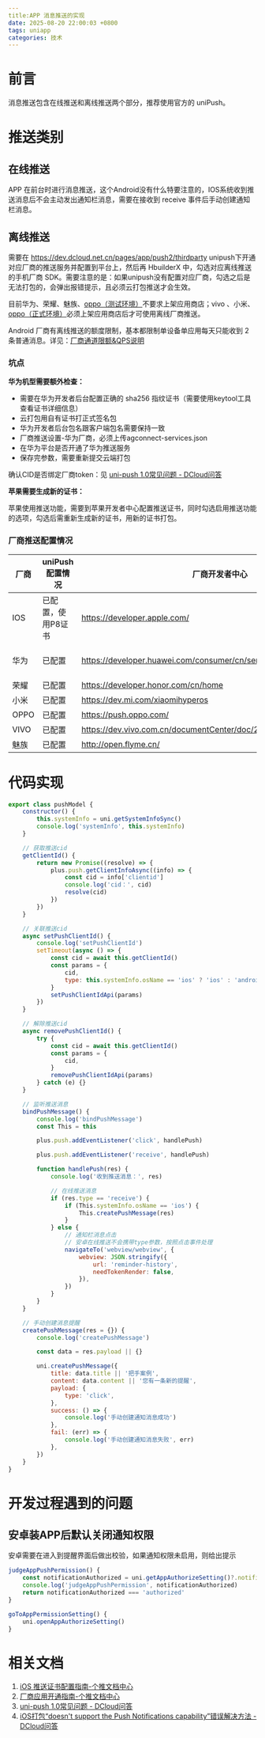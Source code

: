 ```yaml
---
title:APP 消息推送的实现
date: 2025-08-20 22:00:03 +0800
tags: uniapp
categories: 技术
---
```


# 前言

消息推送包含在线推送和离线推送两个部分，推荐使用官方的 uniPush。

# 推送类别

## **在线推送**

APP 在前台时进行消息推送，这个Android没有什么特要注意的，IOS系统收到推送消息后不会主动发出通知栏消息，需要在接收到 receive 事件后手动创建通知栏消息。

## **离线推送**

需要在 https://dev.dcloud.net.cn/pages/app/push2/thirdparty unipush下开通对应厂商的推送服务并配置到平台上，然后再 HbuilderX 中，勾选对应离线推送的手机厂商 SDK。需要注意的是：如果unipush没有配置对应厂商，勾选之后是无法打包的，会弹出报错提示，且必须云打包推送才会生效。

目前华为、荣耀、魅族、[oppo（测试环境）](https://open.oppomobile.com/new/developmentDoc/info?id=11257)不要求上架应用商店；vivo 、小米、[oppo（正式环境）](https://open.oppomobile.com/new/developmentDoc/info?id=11257)必须上架应用商店后才可使用离线厂商推送。

Android 厂商有离线推送的额度限制，基本都限制单设备单应用每天只能收到 2 条普通消息。详见：[厂商通道限额&QPS说明](https://docs.getui.com/getui/mobile/vendor/qps/)

### **坑点**

**华为机型需要额外检查：**

* 需要在华为开发者后台配置正确的 sha256 指纹证书（需要使用keytool工具查看证书详细信息）
* 云打包用自有证书打正式签名包
* 华为开发者后台包名跟客户端包名需要保持一致
* 厂商推送设置-华为厂商，必须上传agconnect-services.json
* 在华为平台是否开通了华为推送服务
* 保存完参数，需要重新提交云端打包

确认CID是否绑定厂商token：见 [uni-push 1.0常见问题 - DCloud问答](https://ask.dcloud.net.cn/article/36611)

**苹果需要生成新的证书：**

苹果使用推送功能，需要到苹果开发者中心配置推送证书，同时勾选启用推送功能的选项，勾选后需重新生成新的证书，用新的证书打包。

### 厂商推送配置情况

| **厂商** | **uniPush配置情况** | **厂商开发者中心**                                               | **备注**                                                                                                                                                                                                                                      |
| ---------------- | --------------------------- | ------------------------------------------------------------------------ | ----------------------------------------------------------------------------------------------------------------------------------------------------------------------------------------------------------------------------------------------------- |
| IOS            | 已配置，使用P8证书        | https://developer.apple.com/                                           |                                                                                                                                                                                                                                                    |
| 华为           | 已配置                    | https://developer.huawei.com/consumer/cn/service/josp/agc/index.html#/ | get hms token failed:6003: certificate fingerprint errorhttps://blog.csdn.net/weixin\_43835425/article/details/124847130实测正式环境离线推送只能收到2条消息，超过2条无法再接收到。                                                                  |
| 荣耀           | 已配置                    | https://developer.honor.com/cn/home                                    |                                                                                                                                                                                                                                                    |
| 小米           | 已配置                    | https://dev.mi.com/xiaomihyperos                                       |  |
| OPPO           | 已配置                    | https://push.oppo.com/                                                 |                                                                                                                                                                                                                                                    |
| VIVO           | 已配置                    | https://dev.vivo.com.cn/documentCenter/doc/281                         |                                                                                                                                                                                                                                                    |
| 魅族           | 已配置                    | http://open.flyme.cn/                                                  |                                                                                                                                                                                                                                                    |

# 代码实现

```JavaScript
export class pushModel {
    constructor() {
        this.systemInfo = uni.getSystemInfoSync()
        console.log('systemInfo', this.systemInfo)
    }

    // 获取推送cid
    getClientId() {
        return new Promise((resolve) => {
            plus.push.getClientInfoAsync((info) => {
                const cid = info['clientid']
                console.log('cid：', cid)
                resolve(cid)
            })
        })
    }

    // 关联推送cid
    async setPushClientId() {
        console.log('setPushClientId')
        setTimeout(async () => {
            const cid = await this.getClientId()
            const params = {
                cid,
                type: this.systemInfo.osName == 'ios' ? 'ios' : 'android',
            }
            setPushClientIdApi(params)
        })
    }

    // 解除推送cid
    async removePushClientId() {
        try {
            const cid = await this.getClientId()
            const params = {
                cid,
            }
            removePushClientIdApi(params)
        } catch (e) {}
    }

    // 监听推送消息
    bindPushMessage() {
        console.log('bindPushMessage')
        const This = this

        plus.push.addEventListener('click', handlePush)

        plus.push.addEventListener('receive', handlePush)

        function handlePush(res) {
            console.log('收到推送消息：', res)

            // 在线推送消息
            if (res.type == 'receive') {
                if (This.systemInfo.osName == 'ios') {
                    This.createPushMessage(res)
                }
            } else {
                // 通知栏消息点击
                // 安卓在线推送不会携带type参数，按照点击事件处理
                navigateTo('webview/webview', {
                    webview: JSON.stringify({
                        url: 'reminder-history',
                        needTokenRender: false,
                    }),
                })
            }
        }
    }

    // 手动创建消息提醒
    createPushMessage(res = {}) {
        console.log('createPushMessage')

        const data = res.payload || {}

        uni.createPushMessage({
            title: data.title || '把手案例',
            content: data.content || '您有一条新的提醒',
            payload: {
                type: 'click',
            },
            success: () => {
                console.log('手动创建通知消息成功')
            },
            fail: (err) => {
                console.log('手动创建通知消息失败', err)
            },
        })
    }
}
```

# 开发过程遇到的问题

## 安卓装APP后默认关闭通知权限

安卓需要在进入到提醒界面后做出校验，如果通知权限未启用，则给出提示

```JavaScript
judgeAppPushPermission() {
    const notificationAuthorized = uni.getAppAuthorizeSetting()?.notificationAuthorized
    console.log('judgeAppPushPermission', notificationAuthorized)
    return notificationAuthorized === 'authorized'
}

goToAppPermissionSetting() {
    uni.openAppAuthorizeSetting()
}
```

# **相关文档**

1. [iOS 推送证书配置指南-个推文档中心](https://docs.getui.com/getui/mobile/ios/apns/)
2. [厂商应用开通指南-个推文档中心](https://docs.getui.com/getui/mobile/vendor/vendor_open/)
3. [uni-push 1.0常见问题 - DCloud问答](https://ask.dcloud.net.cn/article/36611)
4. [iOS打包“doesn't support the Push Notifications capability”错误解决方法 - DCloud问答](https://ask.dcloud.net.cn/article/1088)
